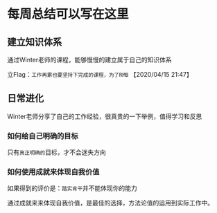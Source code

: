 # 每周总结可以写在这里

## 建立知识体系
通过Winter老师的课程，能够慢慢的建立属于自己的知识体系

立Flag：`工作再累也要坚持下完成的课程，为了RMB` 【2020/04/15 21:47】

## 日常进化
Winter老师分享了自己的工作经验，很真贵的一下举例，值得学习和反思

### 如何给自己明确的目标
只有`真正明确的`目标，才不会迷失方向

### 如何使用成就来体现自我价值
如果得到的评价是：`踏实肯干`并不能体现你的能力

通过成就来来体现自我价值，是最佳的选择，方法论值的运用到实际工作中。